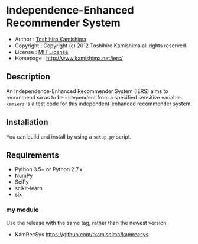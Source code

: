 Independence-Enhanced Recommender System
========================================

* Author : [Toshihiro Kamishima](http://www.kamishima.net/)
* Copyright : Copyright (c) 2012 Toshihiro Kamishima all rights reserved.
* License : [MIT License](http://www.opensource.org/licenses/mit-license.php)
* Homepage : <http://www.kamishima.net/iers/>

Description
-----------

An Independence-Enhanced Recommender System (IERS) aims to recommend so as to be independent from a specified sensitive variable.
`kamiers` is a test code for this independent-enhanced recommender system.

Installation
------------

You can build and install by using a `setup.py` script.

Requirements
------------

* Python 3.5+ or Python 2.7.x
* NumPy
* SciPy
* scikit-learn
* six

### my module

Use the release with the same tag, rather than the newest version

* KamRecSys <https://github.com/tkamishima/kamrecsys>
